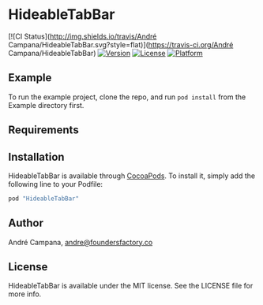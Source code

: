 # HideableTabBar

[![CI Status](http://img.shields.io/travis/André Campana/HideableTabBar.svg?style=flat)](https://travis-ci.org/André Campana/HideableTabBar)
[![Version](https://img.shields.io/cocoapods/v/HideableTabBar.svg?style=flat)](http://cocoapods.org/pods/HideableTabBar)
[![License](https://img.shields.io/cocoapods/l/HideableTabBar.svg?style=flat)](http://cocoapods.org/pods/HideableTabBar)
[![Platform](https://img.shields.io/cocoapods/p/HideableTabBar.svg?style=flat)](http://cocoapods.org/pods/HideableTabBar)

## Example

To run the example project, clone the repo, and run `pod install` from the Example directory first.

## Requirements

## Installation

HideableTabBar is available through [CocoaPods](http://cocoapods.org). To install
it, simply add the following line to your Podfile:

```ruby
pod "HideableTabBar"
```

## Author

André Campana, andre@foundersfactory.co

## License

HideableTabBar is available under the MIT license. See the LICENSE file for more info.
